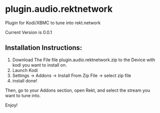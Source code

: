 
# plugin.audio.rektnetwork
Plugin for Kodi/XBMC to tune into rekt.network

Current Version is 0.0.1

## Installation Instructions:

1) Download The File file plugin.audio.rektnetwork.zip to the Device with kodi you want to install on.  
2) Launch Kodi  
3) Settings -> Addons -> Install From Zip File -> select zip file  
4) install done!  

Then, go to your Addons section, open Rekt, and select the stream you want to tune into.

Enjoy!


